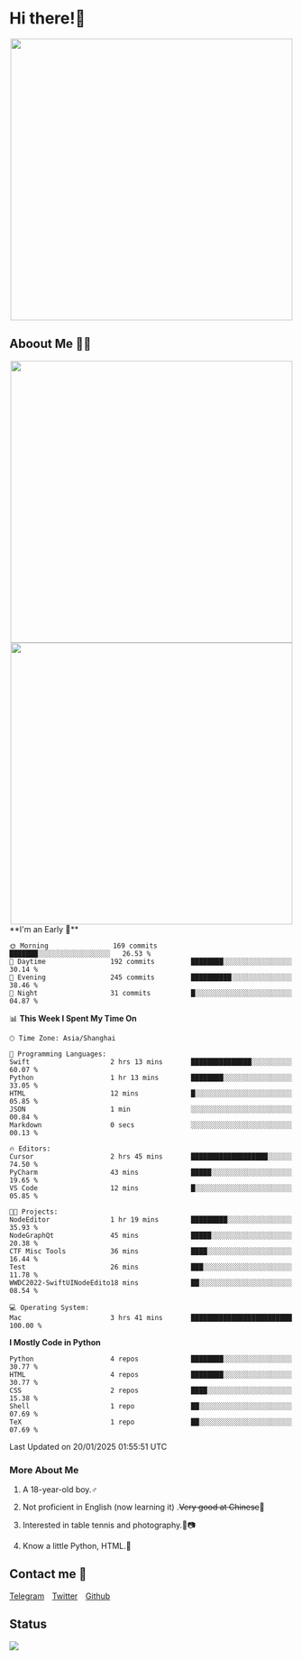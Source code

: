 # Hi there!🎉

<div align=center><img src="https://count.getloli.com/get/@Cicada000?theme=moebooru" width=500px></div>

## Aboout Me 👀💦

<div align=center>
<img src="https://github-readme-stats.vercel.app/api?username=Cicada000&show_icons=true&theme=tokyonight" width=500px>
<br>
<img src="https://github-readme-stats.vercel.app/api/top-langs/?username=Cicada000&show_icons=true&theme=tokyonight&layout=compact" width=500px>
</div>
<!--START_SECTION:waka-->
**I'm an Early 🐤** 

```text
🌞 Morning                169 commits         ███████░░░░░░░░░░░░░░░░░░   26.53 % 
🌆 Daytime                192 commits         ████████░░░░░░░░░░░░░░░░░   30.14 % 
🌃 Evening                245 commits         ██████████░░░░░░░░░░░░░░░   38.46 % 
🌙 Night                  31 commits          █░░░░░░░░░░░░░░░░░░░░░░░░   04.87 % 
```


📊 **This Week I Spent My Time On** 

```text
🕑︎ Time Zone: Asia/Shanghai

💬 Programming Languages: 
Swift                    2 hrs 13 mins       ███████████████░░░░░░░░░░   60.07 % 
Python                   1 hr 13 mins        ████████░░░░░░░░░░░░░░░░░   33.05 % 
HTML                     12 mins             █░░░░░░░░░░░░░░░░░░░░░░░░   05.85 % 
JSON                     1 min               ░░░░░░░░░░░░░░░░░░░░░░░░░   00.84 % 
Markdown                 0 secs              ░░░░░░░░░░░░░░░░░░░░░░░░░   00.13 % 

🔥 Editors: 
Cursor                   2 hrs 45 mins       ███████████████████░░░░░░   74.50 % 
PyCharm                  43 mins             █████░░░░░░░░░░░░░░░░░░░░   19.65 % 
VS Code                  12 mins             █░░░░░░░░░░░░░░░░░░░░░░░░   05.85 % 

🐱‍💻 Projects: 
NodeEditor               1 hr 19 mins        █████████░░░░░░░░░░░░░░░░   35.93 % 
NodeGraphQt              45 mins             █████░░░░░░░░░░░░░░░░░░░░   20.38 % 
CTF Misc Tools           36 mins             ████░░░░░░░░░░░░░░░░░░░░░   16.44 % 
Test                     26 mins             ███░░░░░░░░░░░░░░░░░░░░░░   11.78 % 
WWDC2022-SwiftUINodeEdito18 mins             ██░░░░░░░░░░░░░░░░░░░░░░░   08.54 % 

💻 Operating System: 
Mac                      3 hrs 41 mins       █████████████████████████   100.00 % 
```

**I Mostly Code in Python** 

```text
Python                   4 repos             ████████░░░░░░░░░░░░░░░░░   30.77 % 
HTML                     4 repos             ████████░░░░░░░░░░░░░░░░░   30.77 % 
CSS                      2 repos             ████░░░░░░░░░░░░░░░░░░░░░   15.38 % 
Shell                    1 repo              ██░░░░░░░░░░░░░░░░░░░░░░░   07.69 % 
TeX                      1 repo              ██░░░░░░░░░░░░░░░░░░░░░░░   07.69 % 
```




 Last Updated on 20/01/2025 01:55:51 UTC
<!--END_SECTION:waka-->

### More About Me

1. A 18-year-old boy.♂

2. Not proficient in English (now learning it) .~~Very good at Chinese~~🤣

3. Interested in table tennis and photography.🏓📷

4. Know a little Python, HTML.🐍


## Contact me 💬

[Telegram](https://t.me/CicadaLYW)&emsp;[Twitter](https://twitter.com/Cicada0001)&emsp;[Github](https://github.com/Cicada000)

## Status
<img src="https://weather-icon.journeyad.repl.co/@hangzhou?v=1" align="left">







